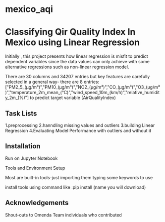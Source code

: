 # mexico_aqi

# Classifying Qir Quality Index In Mexico using Linear Regression

Initially , this project presents how linear regression is misfit to predict dependent variables since the data values can only achieve with some alternative regressions such as non-linear regression model.

There are 30 columns and 34207 entries but key features are carefully selected in a general way- there are 8 entries: ["PM2_5_(μg/m³)","PM10_(μg/m³)","NO2_(μg/m³)","CO_(μg/m³)","O3_(μg/m³)","temperature_2m_mean_(°C)","wind_speed_10m_(km/h)","relative_humidity_2m_(%)"] to predict target variable (AirQualityIndex)

## Task Lists

1.preprocessing
2.hanndling missing values and outliers
3.building Linear Regression
4.Evaluating Model Performance with outliers and without it

## Installation

Run on Jupyter Notebook

Tools and Environment Setup 

Most are built-in tools-just importing them typing some keywords to use

install tools using command like :pip install (name you will download)


## Acknowledgements 

Shout-outs to Omenda Team individuals who contributed 
